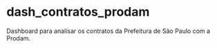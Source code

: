 # dash_contratos_prodam
Dashboard para analisar os contratos da Prefeitura de São Paulo com a Prodam.
